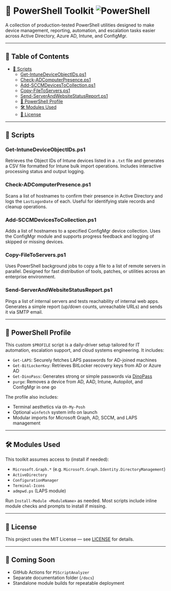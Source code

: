 # 🔧 PowerShell Toolkit ![PowerShell](https://img.shields.io/badge/PowerShell-0078D7?logo=powershell&logoColor=white)


A collection of production-tested PowerShell utilities designed to make device management, reporting, automation, and escalation tasks easier across Active Directory, Azure AD, Intune, and ConfigMgr.

---

## 📜 Table of Contents

- [🔧 Scripts](#-scripts)
  - [Get-IntuneDeviceObjectIDs.ps1](#get-intunedeviceobjectidsps1)
  - [Check-ADComputerPresence.ps1](#check-adcomputerpresenceps1)
  - [Add-SCCMDevicesToCollection.ps1](#add-sccmdevicestocollectionps1)
  - [Copy-FileToServers.ps1](#copy-filetoserversps1)
  - [Send-ServerAndWebsiteStatusReport.ps1](#send-serverandwebsitestatusreportps1)
  - [👤 PowerShell Profile](#-powershell-profile)
  - [🛠 Modules Used](#-modules-used)
  - [📝 License](#-license)

---

## 🔧 Scripts

### Get-IntuneDeviceObjectIDs.ps1
Retrieves the Object IDs of Intune devices listed in a `.txt` file and generates a CSV file formatted for Intune bulk import operations. Includes interactive processing status and output logging.

### Check-ADComputerPresence.ps1
Scans a list of hostnames to confirm their presence in Active Directory and logs the `LastLogonDate` of each. Useful for identifying stale records and cleanup operations.

### Add-SCCMDevicesToCollection.ps1
Adds a list of hostnames to a specified ConfigMgr device collection. Uses the ConfigMgr module and supports progress feedback and logging of skipped or missing devices.

### Copy-FileToServers.ps1
Uses PowerShell background jobs to copy a file to a list of remote servers in parallel. Designed for fast distribution of tools, patches, or utilities across an enterprise environment.

### Send-ServerAndWebsiteStatusReport.ps1
Pings a list of internal servers and tests reachability of internal web apps. Generates a simple report (up/down counts, unreachable URLs) and sends it via SMTP email.

---

## 👤 PowerShell Profile

This custom `$PROFILE` script is a daily-driver setup tailored for IT automation, escalation support, and cloud systems engineering. It includes:

- `Get-LAPS`: Securely fetches LAPS passwords for AD-joined machines
- `Get-BitLockerKey`: Retrieves BitLocker recovery keys from AD or Azure AD
- `Get-DinoPass`: Generates strong or simple passwords via [DinoPass](https://www.dinopass.com)
- `purge`: Removes a device from AD, AAD, Intune, Autopilot, and ConfigMgr in one go

The profile also includes:
- Terminal aesthetics via `Oh-My-Posh`
- Optional `winfetch` system info on launch
- Modular imports for Microsoft Graph, AD, SCCM, and LAPS management

---

## 🛠 Modules Used

This toolkit assumes access to (install if needed):

- `Microsoft.Graph.*` (e.g. `Microsoft.Graph.Identity.DirectoryManagement`)
- `ActiveDirectory`
- `ConfigurationManager`
- `Terminal-Icons`
- `admpwd.ps` (LAPS module)

Run `Install-Module <ModuleName>` as needed. Most scripts include inline module checks and prompts to install if missing.

---

## 📝 License

This project uses the MIT License — see [LICENSE](LICENSE) for details.

---

## 🚀 Coming Soon

- GitHub Actions for `PSScriptAnalyzer`
- Separate documentation folder (`/docs`)
- Standalone module builds for repeatable deployment
